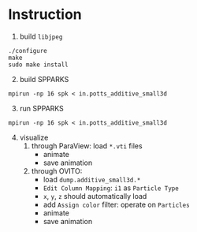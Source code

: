 
# Instruction

1. build `libjpeg`
```shell
./configure
make
sudo make install
```

2. build SPPARKS

```shell
mpirun -np 16 spk < in.potts_additive_small3d
```

3. run SPPARKS
```shell
mpirun -np 16 spk < in.potts_additive_small3d
```

4. visualize
	1. through ParaView: load `*.vti` files
		* animate
		* save animation
	2. through OVITO:
		* load `dump.additive_small3d.*`
		* `Edit Column Mapping`: `i1` as `Particle Type`
		* `x`, `y`, `z` should automatically load
		* add `Assign color` filter: operate on `Particles`
		* animate
		* save animation
